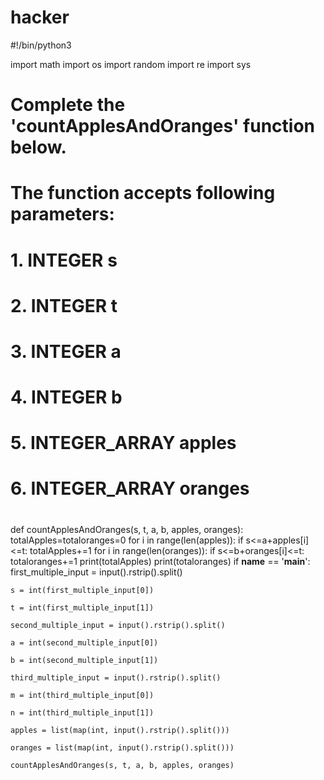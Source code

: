# hacker
#!/bin/python3

import math
import os
import random
import re
import sys

#
# Complete the 'countApplesAndOranges' function below.
#
# The function accepts following parameters:
#  1. INTEGER s
#  2. INTEGER t
#  3. INTEGER a
#  4. INTEGER b
#  5. INTEGER_ARRAY apples
#  6. INTEGER_ARRAY oranges
#

def countApplesAndOranges(s, t, a, b, apples, oranges):
    totalApples=totaloranges=0
    for i in range(len(apples)):
        if s<=a+apples[i]<=t:
            totalApples+=1
    for i in range(len(oranges)):
        if s<=b+oranges[i]<=t:
            totaloranges+=1
    print(totalApples)
    print(totaloranges)
if __name__ == '__main__':
    first_multiple_input = input().rstrip().split()

    s = int(first_multiple_input[0])

    t = int(first_multiple_input[1])

    second_multiple_input = input().rstrip().split()

    a = int(second_multiple_input[0])

    b = int(second_multiple_input[1])

    third_multiple_input = input().rstrip().split()

    m = int(third_multiple_input[0])

    n = int(third_multiple_input[1])

    apples = list(map(int, input().rstrip().split()))

    oranges = list(map(int, input().rstrip().split()))

    countApplesAndOranges(s, t, a, b, apples, oranges)
